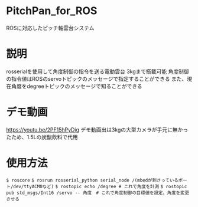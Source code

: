 # PitchPan_for_ROS
ROSに対応したピッチ軸雲台システム
# 説明
rosserialを使用して角度制御の指令を送る電動雲台
3kgまで搭載可能
角度制御の指令値はROSのservoトピックのメッセージで指定することができる
また、現在角度をdegreeトピックのメッセージで知ることができる
# デモ動画
https://youtu.be/2PF15hPyDig
デモ動画出は3kgの大型カメラが手元に無かったため、1.5Lの炭酸飲料で代用
# 使用方法
```$ roscore```
```$ rosrun rosserial_python serial_node /(mbedが刺さっているポート/dev/ttyACM0など)``` 
```$ rostopic echo /degree # これで角度を計測``` 
```$ rostopic pub std_msgs/Int16 /servo -- 角度　# これで角度制御の目標値を設定、角度を変更させる``` 
